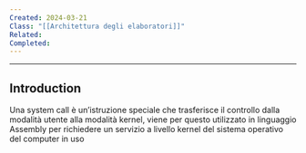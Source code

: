 ```yaml
---
Created: 2024-03-21
Class: "[[Architettura degli elaboratori]]"
Related: 
Completed:
---
```

---
## Introduction
Una system call è un’istruzione speciale che trasferisce il controllo dalla modalità utente alla modalità kernel, viene per questo utilizzato in linguaggio Assembly per richiedere un servizio a livello kernel del sistema operativo del computer in uso